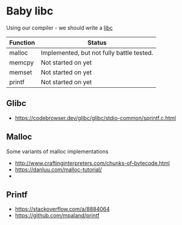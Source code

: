 # Baby libc
Using our compiler - we should write a [libc](https://en.wikipedia.org/wiki/C_standard_library)

| Function | Status                                    |
| -------- | ----------------------------------------- |
| malloc   | Implemented, but not fully battle tested. |
| memcpy   | Not started on yet                        |
| memset   | Not started on yet                        |
| printf   | Not started on yet                        |

## Glibc
- https://codebrowser.dev/glibc/glibc/stdio-common/sprintf.c.html

## Malloc
Some variants of malloc implementations

- http://www.craftinginterpreters.com/chunks-of-bytecode.html
- https://danluu.com/malloc-tutorial/ 
- 

## Printf
- https://stackoverflow.com/a/8884064
- https://github.com/mpaland/printf

